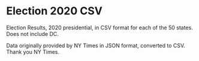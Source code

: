 # Election 2020 CSV
Election Results, 2020 presidential, in CSV format for each of the 50 states. Does not include DC.   

Data originally provided by NY Times in JSON format, converted to CSV. Thank you NY Times.
